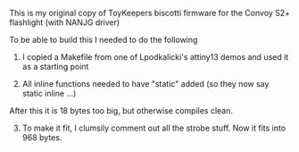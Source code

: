 This is my original copy of ToyKeepers biscotti firmware for
the Convoy S2+ flashlight (with NANJG driver)

To be able to build this I needed to do the following

1) I copied a Makefile from one of Lpodkalicki's attiny13 demos
and used it as a starting point

2) All inline functions needed to have "static" added (so they now say static inline ...)

After this it is 18 bytes too big, but otherwise compiles clean.

3) To make it fit, I clumsily comment out all the strobe stuff.
	Now it fits into 968 bytes.
